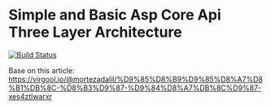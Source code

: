 # Simple and Basic Asp Core Api Three Layer Architecture 

[![Build Status](https://travis-ci.org/joemccann/dillinger.svg?branch=master)](https://travis-ci.org/joemccann/dillinger)

Base on this article:
https://virgool.io/@mortezadalil/%D9%85%D8%B9%D9%85%D8%A7%D8%B1%DB%8C-%D8%B3%D9%87-%D9%84%D8%A7%DB%8C%D9%87-xes4ztlwarxr
